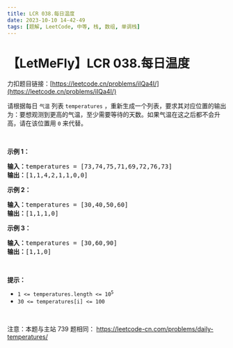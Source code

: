 ```yaml
---
title: LCR 038.每日温度
date: 2023-10-10 14-42-49
tags: [题解, LeetCode, 中等, 栈, 数组, 单调栈]
---
```


# 【LetMeFly】LCR 038.每日温度

力扣题目链接：[https://leetcode.cn/problems/iIQa4I/](https://leetcode.cn/problems/iIQa4I/)

<p>请根据每日 <code>气温</code> 列表 <code>temperatures</code>&nbsp;，重新生成一个列表，要求其对应位置的输出为：要想观测到更高的气温，至少需要等待的天数。如果气温在这之后都不会升高，请在该位置用&nbsp;<code>0</code> 来代替。</p>

<p>&nbsp;</p>

<p><strong>示例 1：</strong></p>

<pre>
<strong>输入：</strong>temperatures = [73,74,75,71,69,72,76,73]
<strong>输出：</strong>[1,1,4,2,1,1,0,0]
</pre>

<p><strong>示例 2：</strong></p>

<pre>
<strong>输入：</strong>temperatures = [30,40,50,60]
<strong>输出：</strong>[1,1,1,0]
</pre>

<p><strong>示例 3：</strong></p>

<pre>
<strong>输入：</strong>temperatures = [30,60,90]
<strong>输出：</strong>[1,1,0]</pre>

<p>&nbsp;</p>

<p><strong>提示：</strong></p>

<ul>
	<li><code>1 &lt;=&nbsp;temperatures.length &lt;= 10<sup>5</sup></code></li>
	<li><code>30 &lt;=&nbsp;temperatures[i]&nbsp;&lt;= 100</code></li>
</ul>

<p>&nbsp;</p>

<p><meta charset="UTF-8" />注意：本题与主站 739&nbsp;题相同：&nbsp;<a href="https://leetcode-cn.com/problems/daily-temperatures/">https://leetcode-cn.com/problems/daily-temperatures/</a></p>


    